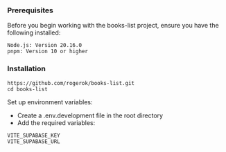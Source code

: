 ### Prerequisites

Before you begin working with the books-list project, ensure you have the following installed:

```
Node.js: Version 20.16.0
pnpm: Version 10 or higher
```

### Installation

```
https://github.com/rogerok/books-list.git
cd books-list
```

Set up environment variables:

- Create a .env.development file in the root directory
- Add the required variables:

```
VITE_SUPABASE_KEY
VITE_SUPABASE_URL
```
